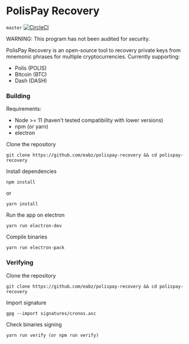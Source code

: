 # PolisPay Recovery

`master` [![CircleCI](https://circleci.com/gh/eabz/polispay-recovery/tree/master.svg?style=svg)](https://circleci.com/gh/eabz/polispay-recovery/tree/master)

WARNING: This program has not been audited for security.

PolisPay Recovery is an open-source tool to recovery private keys from mnemonic phrases for multiple cryptocurrencies.
Currently supporting:
* Polis (POLIS)
* Bitcoin (BTC)
* Dash (DASH)

### Building

Requirements:
* Node >= 11 (haven't tested compatibility with lower versions)
* npm (or yarn)
* electron

Clone the repository 
```
git clone https://github.com/eabz/polispay-recovery && cd polispay-recovery
```

Install dependencies
```
npm install
```

or 

```
yarn install
```

Run the app on electron
```
yarn run electron-dev
```

Compile binaries
```
yarn run electron-pack
```


### Verifying

Clone the repository 
```
git clone https://github.com/eabz/polispay-recovery && cd polispay-recovery
```

Import signature 
```
gpg --import signatures/cronos.asc 
```

Check binaries signing
```
yarn run verify (or npm run verify)
```

